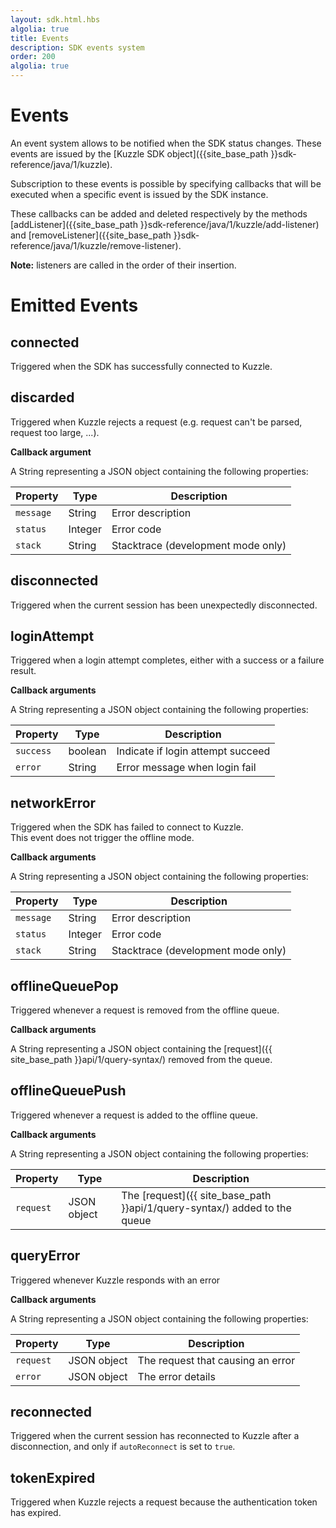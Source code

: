 ```yaml
---
layout: sdk.html.hbs
algolia: true
title: Events
description: SDK events system
order: 200
algolia: true
---
```


# Events

An event system allows to be notified when the SDK status changes. These events are issued by the [Kuzzle SDK object]({{site_base_path }}sdk-reference/java/1/kuzzle).

Subscription to these events is possible by specifying callbacks that will be executed when a specific event is issued by the SDK instance.  

These callbacks can be added and deleted respectively by the methods [addListener]({{site_base_path }}sdk-reference/java/1/kuzzle/add-listener) and [removeListener]({{site_base_path }}sdk-reference/java/1/kuzzle/remove-listener).

**Note:** listeners are called in the order of their insertion.

# Emitted Events

## connected

Triggered when the SDK has successfully connected to Kuzzle.

## discarded

Triggered when Kuzzle rejects a request (e.g. request can't be parsed, request too large, ...).

**Callback argument**

A String representing a JSON object containing the following properties:

| Property   | Type    | Description       |
| ---------- | ------- | ----------------- |
| `message` | String | Error description |
| `status` | Integer | Error code |
| `stack` | String | Stacktrace (development mode only) |

## disconnected

Triggered when the current session has been unexpectedly disconnected.

## loginAttempt

Triggered when a login attempt completes, either with a success or a failure result.

**Callback arguments**

A String representing a JSON object containing the following properties:

| Property   | Type    | Description       |
| ---------- | ------- | ----------------- |
| `success` | boolean | Indicate if login attempt succeed |
| `error` | String | Error message when login fail |

## networkError

Triggered when the SDK has failed to connect to Kuzzle.  
This event does not trigger the offline mode.  

**Callback arguments**

A String representing a JSON object containing the following properties:

| Property   | Type    | Description       |
| ---------- | ------- | ----------------- |
| `message` | String | Error description |
| `status` | Integer | Error code |
| `stack` | String | Stacktrace (development mode only) |

## offlineQueuePop

Triggered whenever a request is removed from the offline queue.

**Callback arguments**

A String representing a JSON object containing the [request]({{ site_base_path }}api/1/query-syntax/) removed from the queue.

## offlineQueuePush

Triggered whenever a request is added to the offline queue.

**Callback arguments**

A String representing a JSON object containing the following properties:

| Property   | Type    | Description       |
| ---------- | ------- | ----------------- |
| `request` | JSON object | The [request]({{ site_base_path }}api/1/query-syntax/) added to the queue |    

## queryError

Triggered whenever Kuzzle responds with an error

**Callback arguments**

A String representing a JSON object containing the following properties:

| Property   | Type    | Description       |
| ---------- | ------- | ----------------- |
| `request` | JSON object | The request that causing an error |    
| `error` | JSON object | The error details |    

## reconnected

Triggered when the current session has reconnected to Kuzzle after a disconnection, and only if ``autoReconnect`` is set to ``true``.

## tokenExpired

Triggered when Kuzzle rejects a request because the authentication token has expired.
